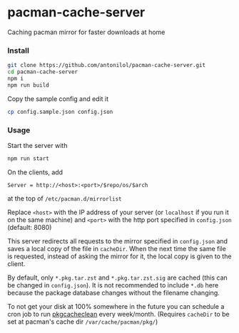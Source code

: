 # pacman-cache-server
Caching pacman mirror for faster downloads at home

### Install

```bash
git clone https://github.com/antonilol/pacman-cache-server.git
cd pacman-cache-server
npm i
npm run build
```

Copy the sample config and edit it
```bash
cp config.sample.json config.json
```

### Usage

Start the server with
```bash
npm run start
```

On the clients, add
```
Server = http://<host>:<port>/$repo/os/$arch
```
at the top of `/etc/pacman.d/mirrorlist`

Replace
`<host>` with the IP address of your server (or `localhost` if you run it on the same machine) and
`<port>` with the http port specified in `config.json` (default: 8080)


This server redirects all requests to the mirror specified in `config.json`
and saves a local copy of the file in `cacheDir`.
When the next time the same file is requested, instead of asking the mirror for it,
the local copy is given to the client.

By default, only `*.pkg.tar.zst` and `*.pkg.tar.zst.sig` are cached (this can be changed in `config.json`).
It is not recommended to include `*.db` here because the package database changes without the filename changing.

To not get your disk at 100% somewhere in the future you can schedule a cron job to run
[pkgcacheclean](https://aur.archlinux.org/packages/pkgcacheclean) every week/month.
(Requires `cacheDir` to be set at pacman's cache dir `/var/cache/pacman/pkg/`)
